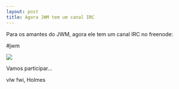 ```yaml
---
layout: post
title: Agora JWM tem um canal IRC 
---
```


<p style="text-align: justify;">Para os amantes do JWM, agora ele tem um canal IRC no freenode:</p>

#jwm 

<img src="http://hacktub.com/wp-content/uploads/2016/10/4671838_orig.png">

<p style="text-align: justify;">Vamos participar...</p>

vlw fwi, Holmes
